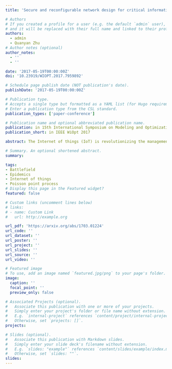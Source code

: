 ```yaml
---
title: 'Secure and reconfigurable network design for critical information dissemination in the Internet of battlefield things (IoBT)'

# Authors
# If you created a profile for a user (e.g. the default `admin` user), write the username (folder name) here
# and it will be replaced with their full name and linked to their profile.
authors:
  - admin
  - Quanyan Zhu
# Author notes (optional)
author_notes:
  - ''
  - ''

date: '2017-05-19T00:00:00Z'
doi: '10.23919/WIOPT.2017.7959892'

# Schedule page publish date (NOT publication's date).
publishDate: '2017-05-19T00:00:00Z'

# Publication type.
# Accepts a single type but formatted as a YAML list (for Hugo requirements).
# Enter a publication type from the CSL standard.
publication_types: ['paper-conference']

# Publication name and optional abbreviated publication name.
publication: in 15th International Symposium on Modeling and Optimization in Mobile, Ad Hoc, and Wireless Networks (WiOpt) 2017, Paris, France
publication_short: in IEEE WiOpt 2017

abstract: The Internet of things (IoT) is revolutionizing the management and control of automated systems leading to a paradigm shift in areas such as smart homes, smart cities, health care, transportation, etc. The IoT technology is also envisioned to play an important role in improving the effectiveness of military operations in battlefields. The interconnection of combat equipment and other battlefield resources for coordinated automated decisions is referred to as the Internet of battlefield things (IoBT). IoBT networks are significantly different from traditional IoT networks due to the battlefield specific challenges such as the absence of communication infrastructure, and the susceptibility of devices to cyber and physical attacks. The combat efficiency and coordinated decision-making in war scenarios depends highly on real-time data collection, which in turn relies on the connectivity of the network and the information dissemination in the presence of adversaries. This work aims to build the theoretical foundations of designing secure and reconfigurable IoBT networks. Leveraging the theories of stochastic geometry and mathematical epidemiology, we develop an integrated framework to study the communication of mission-critical data among different types of network devices and consequently design the network in a cost effective manner.

# Summary. An optional shortened abstract.
summary:

tags:
- Battlefield
- Epidemics
- Internet of things
- Poisson point process
# Display this page in the Featured widget?
featured: false

# Custom links (uncomment lines below)
# links:
# - name: Custom Link
#   url: http://example.org

url_pdf: 'https://arxiv.org/abs/1703.01224'
url_code: ''
url_dataset: ''
url_poster: ''
url_project: ''
url_slides: ''
url_source: ''
url_video: ''

# Featured image
# To use, add an image named `featured.jpg/png` to your page's folder.
image:
  caption: ''
  focal_point: ''
  preview_only: false

# Associated Projects (optional).
#   Associate this publication with one or more of your projects.
#   Simply enter your project's folder or file name without extension.
#   E.g. `internal-project` references `content/project/internal-project/index.md`.
#   Otherwise, set `projects: []`.
projects:

# Slides (optional).
#   Associate this publication with Markdown slides.
#   Simply enter your slide deck's filename without extension.
#   E.g. `slides: "example"` references `content/slides/example/index.md`.
#   Otherwise, set `slides: ""`.
slides:
---
```

